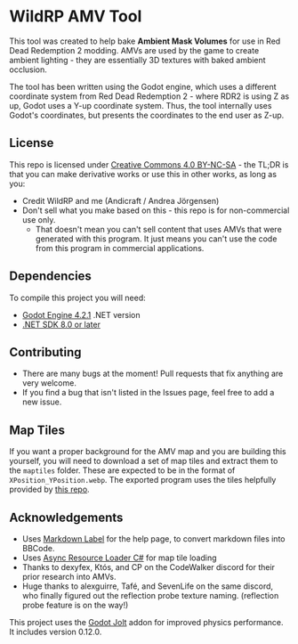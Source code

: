 # WildRP AMV Tool

This tool was created to help bake **Ambient Mask Volumes** for use in Red Dead Redemption 2 modding. AMVs are used 
by the game to create ambient lighting - they are essentially 3D textures with baked ambient occlusion.

The tool has been written using the Godot engine, which uses a different coordinate system from Red Dead Redemption 
2 - where RDR2 is using Z as up, Godot uses a Y-up coordinate system. Thus, the tool internally uses Godot's 
coordinates, but presents the coordinates to the end user as Z-up.

## License

This repo is licensed under [Creative Commons 4.0 BY-NC-SA](https://creativecommons.org/licenses/by-nc/4.0/) - the TL;DR is that you can make derivative works or use this in other works, as long as you:

- Credit WildRP and me (Andicraft / Andrea Jörgensen)
- Don't sell what you make based on this - this repo is for non-commercial use only.
  - That doesn't mean you can't sell content that uses AMVs that were generated with this program. It just means you can't use the code from this program in commercial applications.

## Dependencies

To compile this project you will need:

- [Godot Engine 4.2.1](https://godotengine.org/download/archive/4.2.1-stable/) .NET version
- [.NET SDK 8.0 or later](https://dotnet.microsoft.com/en-us/download)

## Contributing

- There are many bugs at the moment! Pull requests that fix anything are very welcome.
- If you find a bug that isn't listed in the Issues page, feel free to add a new issue.

## Map Tiles

If you want a proper background for the AMV map and you are building this yourself, you will need to download a set of 
map tiles and extract them to the `maptiles` folder. These are expected to be in the format of
`XPosition_YPosition.webp`. The exported program uses the tiles helpfully provided by [this 
repo](https://github.com/jeanropke/RDOMap/tree/master).

## Acknowledgements

- Uses [Markdown Label](https://github.com/daenvil/MarkdownLabel/blob/main/addons/markdownlabel/markdownlabel.gd) 
  for the help page, to convert markdown files into BBCode.
- Uses [Async Resource Loader C#](https://github.com/ProFiLeR4100/AsyncResourceLoaderForCS) for map tile loading
- Thanks to dexyfex, Któs, and CP on the CodeWalker discord for their prior research into AMVs.
- Huge thanks to alexguirre, Tafé, and SevenLife on the same discord, who finally figured out the reflection probe texture naming. 
  (reflection probe feature is on the way!)

This project uses the [Godot Jolt](https://github.com/godot-jolt/godot-jolt) addon for improved physics performance. It includes 
version 0.12.0.
